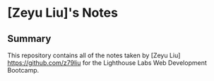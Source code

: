 # [Zeyu Liu]'s Notes
## Summary

This repository contains all of the notes taken by [Zeyu Liu] https://github.com/z79liu for the Lighthouse Labs Web Development Bootcamp.
